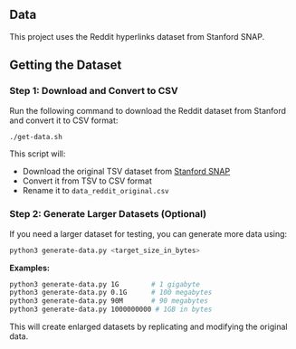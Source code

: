 ## Data

This project uses the Reddit hyperlinks dataset from Stanford SNAP.

## Getting the Dataset

### Step 1: Download and Convert to CSV
Run the following command to download the Reddit dataset from Stanford and convert it to CSV format:

```bash
./get-data.sh
```

This script will:
- Download the original TSV dataset from [Stanford SNAP](https://snap.stanford.edu/data/soc-RedditHyperlinks.html)
- Convert it from TSV to CSV format
- Rename it to `data_reddit_original.csv`

### Step 2: Generate Larger Datasets (Optional)
If you need a larger dataset for testing, you can generate more data using:

```bash
python3 generate-data.py <target_size_in_bytes>
```

**Examples:**
```bash
python3 generate-data.py 1G        # 1 gigabyte
python3 generate-data.py 0.1G      # 100 megabytes  
python3 generate-data.py 90M       # 90 megabytes
python3 generate-data.py 1000000000 # 1GB in bytes
```

This will create enlarged datasets by replicating and modifying the original data.